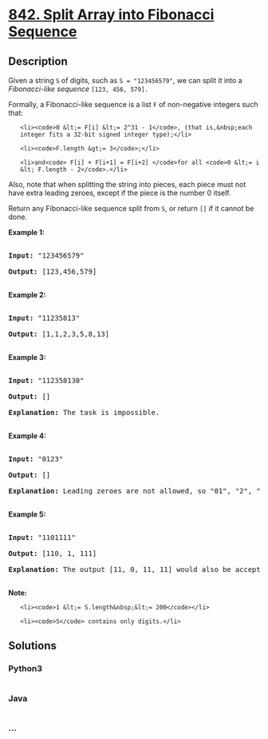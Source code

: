 # [842. Split Array into Fibonacci Sequence](https://leetcode.com/problems/split-array-into-fibonacci-sequence)

## Description
<p>Given a string <code>S</code>&nbsp;of digits, such as <code>S = &quot;123456579&quot;</code>, we can split it into a <em>Fibonacci-like sequence</em>&nbsp;<code>[123, 456, 579].</code></p>

<p>Formally, a Fibonacci-like sequence is a list&nbsp;<code>F</code> of non-negative integers such that:</p>

<ul>
	<li><code>0 &lt;= F[i] &lt;= 2^31 - 1</code>, (that is,&nbsp;each integer fits a 32-bit signed integer type);</li>
	<li><code>F.length &gt;= 3</code>;</li>
	<li>and<code> F[i] + F[i+1] = F[i+2] </code>for all <code>0 &lt;= i &lt; F.length - 2</code>.</li>
</ul>

<p>Also, note that when splitting the string into pieces, each piece must not have extra leading zeroes, except if the piece is the number 0 itself.</p>

<p>Return any Fibonacci-like sequence split from <code>S</code>, or return <code>[]</code> if it cannot be done.</p>

<p><strong>Example 1:</strong></p>

<pre>
<strong>Input: </strong>&quot;123456579&quot;
<strong>Output: </strong>[123,456,579]
</pre>

<p><strong>Example 2:</strong></p>

<pre>
<strong>Input: </strong>&quot;11235813&quot;
<strong>Output: </strong>[1,1,2,3,5,8,13]
</pre>

<p><strong>Example 3:</strong></p>

<pre>
<strong>Input: </strong>&quot;112358130&quot;
<strong>Output: </strong>[]
<strong>Explanation: </strong>The task is impossible.
</pre>

<p><strong>Example 4:</strong></p>

<pre>
<strong>Input: </strong>&quot;0123&quot;
<strong>Output: </strong>[]
<strong>Explanation: </strong>Leading zeroes are not allowed, so &quot;01&quot;, &quot;2&quot;, &quot;3&quot; is not valid.
</pre>

<p><strong>Example 5:</strong></p>

<pre>
<strong>Input: </strong>&quot;1101111&quot;
<strong>Output: </strong>[110, 1, 111]
<strong>Explanation: </strong>The output [11, 0, 11, 11] would also be accepted.
</pre>

<p><strong>Note: </strong></p>

<ol>
	<li><code>1 &lt;= S.length&nbsp;&lt;= 200</code></li>
	<li><code>S</code> contains only digits.</li>
</ol>



## Solutions


### Python3

```python

```

### Java

```java

```

### ...
```

```
